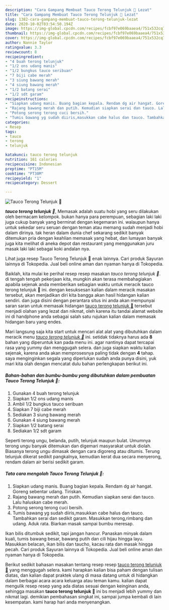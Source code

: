 ```yaml
---
description: "Cara Gampang Membuat Tauco Terong Telunjuk 🦐 Lezat"
title: "Cara Gampang Membuat Tauco Terong Telunjuk 🦐 Lezat"
slug: 1382-cara-gampang-membuat-tauco-terong-telunjuk-lezat
date: 2020-10-02T03:54:50.194Z
image: https://img-global.cpcdn.com/recipes/fcbf97e069baaea4/751x532cq70/tauco-terong-telunjuk-🦐-foto-resep-utama.jpg
thumbnail: https://img-global.cpcdn.com/recipes/fcbf97e069baaea4/751x532cq70/tauco-terong-telunjuk-🦐-foto-resep-utama.jpg
cover: https://img-global.cpcdn.com/recipes/fcbf97e069baaea4/751x532cq70/tauco-terong-telunjuk-🦐-foto-resep-utama.jpg
author: Nannie Taylor
ratingvalue: 3.3
reviewcount: 8
recipeingredient:
- "4 buah terong telunjuk"
- "1/2 ons udang manis"
- "1/2 bungkus tauco seribuan"
- "7 biji cabe merah"
- "3 siung bawang merah"
- "4 siung bawang merah"
- "1/2 batang serai"
- "1/2 sdt garam"
recipeinstructions:
- "Siapkan udang manis. Buang bagian kepala. Rendam dg air hangat. Goreng sebentar udang. Tiriskan."
- "Rajang bawang merah dan putih. Kemudian siapkan serai dan tauco. Lalu haluskan cabe merah."
- "Potong serong terong cuci bersih."
- "Tumis bawang yg sudah diiris,masukkan cabe halus dan tauco. Tambahkan serai dan sedikit garam. Masukkan terong,rimbang dan udang. Aduk rata. Biarkan masak sampai bumbu meresap."
categories:
- Resep
tags:
- tauco
- terong
- telunjuk

katakunci: tauco terong telunjuk 
nutrition: 161 calories
recipecuisine: Indonesian
preptime: "PT15M"
cooktime: "PT30M"
recipeyield: "1"
recipecategory: Dessert

---
```



![Tauco Terong Telunjuk 🦐](https://img-global.cpcdn.com/recipes/fcbf97e069baaea4/751x532cq70/tauco-terong-telunjuk-🦐-foto-resep-utama.jpg)

<b><i>tauco terong telunjuk 🦐</i></b>, Memasak adalah suatu hobi yang seru dilakukan oleh bermacam kelompok. bukan hanya para perempuan, sebagian laki laki juga cukup banyak yang berminat dengan kegemaran ini. walaupun hanya untuk sekedar seru seruan dengan teman atau memang sudah menjadi hobi dalam dirinya. tak heran dalam dunia chef sekarang sedikit banyak ditemukan pria dengan keahlian memasak yang hebat, dan lumayan banyak juga kita melihat di aneka depot dan restaurant yang menggunakan juru masak laki laki sebagai koki andalan nya.

Lihat juga resep Tauco Terong Telunjuk 🦐 enak lainnya. Cari produk Sayuran lainnya di Tokopedia. Jual beli online aman dan nyaman hanya di Tokopedia.

Baiklah, kita mulai ke perihal resep resep masakan <i>tauco terong telunjuk 🦐</i>. di tengah tengah pekerjaan kita, mungkin akan terasa membahagiakan apabila sejenak anda memberikan sebagian waktu untuk meracik tauco terong telunjuk 🦐 ini. dengan kesuksesan kalian dalam meracik masakan tersebut, akan menjadikan diri kita bangga akan hasil hidangan kalian sendiri. dan juga disini dengan perantara situs ini anda akan mempunyai saran saran untuk memasak hidangan <u>tauco terong telunjuk 🦐</u> tersebut menjadi olahan yang lezat dan nikmat, oleh karena itu tandai alamat website ini di handphone anda sebagai salah satu rujukan kalian dalam memasak hidangan baru yang endes.


Mari langsung saja kita start untuk mencari alat alat yang dibutuhkan dalam meracik menu <u><i>tauco terong telunjuk 🦐</i></u> ini. setidak tidaknya harus ada <b>8</b> bahan yang diperuntuk kan pada menu ini. agar nantinya dapat tercapai rasa yang yummy dan menggugah selera. dan juga siapkan waktu kalian sejenak, karena anda akan memprosesnya paling tidak dengan <b>4</b> tahap. saya menginginkan segala yang diperlukan sudah anda punya disini, yuk mari kita olah dengan mencatat dulu bahan perlengkapan berikut ini.

<!--inarticleads1-->

##### Bahan-bahan dan bumbu-bumbu yang dibutuhkan dalam pembuatan Tauco Terong Telunjuk 🦐:

1. Gunakan 4 buah terong telunjuk
1. Siapkan 1/2 ons udang manis
1. Ambil 1/2 bungkus tauco seribuan
1. Siapkan 7 biji cabe merah
1. Sediakan 3 siung bawang merah
1. Gunakan 4 siung bawang merah
1. Siapkan 1/2 batang serai
1. Sediakan 1/2 sdt garam


Seperti terong ungu, belanda, putih, telunjuk maupun bulat. Umumnya terong ungu banyak ditemukan dan digemari masyarakat untuk diolah. Biasanya terong ungu dimasak dengan cara digoreng atau ditumis. Terung telunjuk dikerat sedikit pangkalnya, kemudian kerat dua secara menyerong, rendam dalam air berisi sedikit garam. 

<!--inarticleads2-->

##### Tata cara mengolah Tauco Terong Telunjuk 🦐:

1. Siapkan udang manis. Buang bagian kepala. Rendam dg air hangat. Goreng sebentar udang. Tiriskan.
1. Rajang bawang merah dan putih. Kemudian siapkan serai dan tauco. Lalu haluskan cabe merah.
1. Potong serong terong cuci bersih.
1. Tumis bawang yg sudah diiris,masukkan cabe halus dan tauco. Tambahkan serai dan sedikit garam. Masukkan terong,rimbang dan udang. Aduk rata. Biarkan masak sampai bumbu meresap.


Ikan bilis ditumbuk sedikit, tapi jangan hancur. Panaskan minyak dalam kuali, tumis bawang besar, bawang putih dan cili hijau hingga layu. Masukkan belacan, ikan bilis dan taucho, kacau rata dan masak hingga pecah. Cari produk Sayuran lainnya di Tokopedia. Jual beli online aman dan nyaman hanya di Tokopedia. 

Berikut sedikit bahasan masakan tentang resep resep <u>tauco terong telunjuk 🦐</u> yang menggugah selera. kami harapkan kalian bisa paham dengan tulisan diatas, dan kalian dapat praktek ulang di masa datang untuk di hidangkan dalam berbagai acara acara keluarga atau teman kamu. kalian dapat mengulik resep resep yang ada diatas sesuai dengan keinginan anda, sehingga masakan <b>tauco terong telunjuk 🦐</b> ini bs menjadi lebih yummy dan nikmat lagi. demikian pembahasan singkat ini, sampai jumpa kembali di lain kesempatan. kami harap hari anda menyenangkan.
